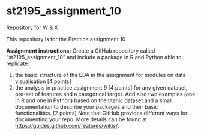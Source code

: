 # st2195_assignment_10

Repository for W & X

This repository is for the Practice assignment 10

**Assignment instructions:**
Create a GitHub repository called “st2195_assignment_10” and include a package in R
and Python able to replicate:
1. the basic structure of the EDA in the assignment for modules on data
visualisation [4 points]
2. the analysis in practice assignment 9 [4 points]
for any given dataset, pre-set of features and a categorical target. Add also two
examples (one in R and one in Python) based on the titanic dataset and a small
documentation to describe your packages and their basic functionalities. [2 points]
Note that GitHub provides different ways for documenting your repo. More details can
be found at https://guides.github.com/features/wikis/.
